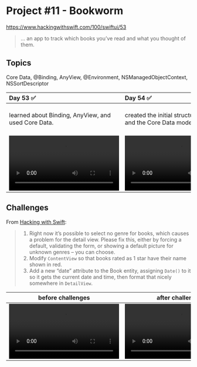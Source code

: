 # Project #11 - Bookworm

https://www.hackingwithswift.com/100/swiftui/53

> ...  an app to track which books you’ve read and what you thought of them.

## Topics
Core Data, @Binding, AnyView, @Environment, NSManagedObjectContext, NSSortDescriptor

|Day 53 :white_check_mark: | Day 54 :white_check_mark: | Day 55 :white_check_mark: | Day 56 :white_check_mark: |
|:--|:--|:--|:--|
| learned about Binding, AnyView, and used Core Data. | created the initial structure for project and the Core Data model | used NSSortDescriptor to handle the sorting of our book data (author and title), deletef items from Core Data, and explored the navigation stack. | completed the challenges for the project |
| ![D53](Data/D53.mov)|![D54](Data/D54.mov)|![D55](Data/D55.mov)|![D56](https://user-images.githubusercontent.com/12801333/120953402-e29dc680-c71a-11eb-9196-bd9d1754a406.mov)|

## Challenges

From [Hacking with Swift]():
>1. Right now it’s possible to select no genre for books, which causes a problem for the detail view. Please fix this, either by forcing a default, validating the form, or showing a default picture for unknown genres – you can choose.
>2. Modify `ContentView` so that books rated as 1 star have their name shown in red.
>3. Add a new “date” attribute to the Book entity, assigning `Date()` to it so it gets the current date and time, then format that nicely somewhere in `DetailView`.

|before challenges|after challenges|
|:--:|:--:|
|![D55](Data/D55.mov)|![D56](https://user-images.githubusercontent.com/12801333/120953402-e29dc680-c71a-11eb-9196-bd9d1754a406.mov)|
